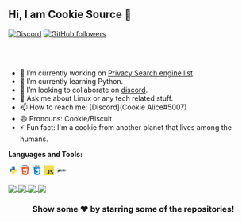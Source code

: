 ## Hi, I am Cookie Source 👋
<a href="https://discord.gg/E3Peq23">![Discord](https://img.shields.io/discord/472508061513416705?logo=Discord)</a> <a href="https://github.com/login?return_to=%2Fcookiesource">![GitHub followers](https://img.shields.io/github/followers/cookiesource?logo=github&style=plastic)</a>

<br/>
<br/>



- 🔭 I’m currently working on [Privacy Search engine list](https://github.com/CookieSource/Search-Engine-List).
- 🌱 I’m currently learning Python.
- 👯 I’m looking to collaborate on [discord](https://discord.gg/GU88ak5).
- 💬 Ask me about Linux or any tech related stuff.
- 📫 How to reach me: [Discord](Cookie Alice#5007)
- 😄 Pronouns: Cookie/Biscuit
- ⚡ Fun fact: I'm a cookie from another planet that lives among the humans.


**Languages and Tools:**  

<code><img height="20" src="https://raw.githubusercontent.com/github/explore/80688e429a7d4ef2fca1e82350fe8e3517d3494d/topics/python/python.png"></code>
<code><img height="20" src="https://raw.githubusercontent.com/github/explore/80688e429a7d4ef2fca1e82350fe8e3517d3494d/topics/html/html.png"></code>
<code><img height="20" src="https://raw.githubusercontent.com/github/explore/80688e429a7d4ef2fca1e82350fe8e3517d3494d/topics/css/css.png"></code>
<code><img height="20" src="https://raw.githubusercontent.com/github/explore/80688e429a7d4ef2fca1e82350fe8e3517d3494d/topics/javascript/javascript.png"></code>
<code><img height="20" src="https://raw.githubusercontent.com/github/explore/80688e429a7d4ef2fca1e82350fe8e3517d3494d/topics/bash/bash.png"></code>

<a href="https://github.com/cookiesource">
  <img align="center" src="https://github-readme-stats.vercel.app/api/top-langs/?username=cookiesource&theme=dark&hide_langs_below=1" />
</a>
<a href="https://github.com/cookiesource">
<img align="center" src="https://github-readme-stats.vercel.app/api?username=cookiesource&&show_icons=true&title_color=ffffff&icon_color=bb2acf&text_color=daf7dc&bg_color=151515"> 
</a>
<a href="https://github.com/CookieSource/Knight-Transparent">
  <img align="center" src="https://github-readme-stats.vercel.app/api/pin/?username=cookiesource&repo=Knight-Transparent&theme=dark" />

</a>
<a href="https://github.com/CookieSource/Search-Engine-List">
 <img align="center" src="https://github-readme-stats.vercel.app/api/pin/?username=cookiesource&repo=Search-Engine-List&theme=dark" />
</a>

<div align="center">

### Show some ❤️ by starring some of the repositories!

</div>
